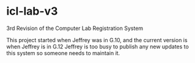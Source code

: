# icl-lab-v3
3rd Revision of the Computer Lab Registration System

This project started when Jeffrey was in G.10, and the current version is when Jeffrey is in G.12
Jeffrey is too busy to publish any new updates to this system so someone needs to maintain it.
